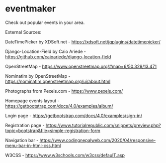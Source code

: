# eventmaker

Check out popular events in your area.

External Sources:

DateTimePicker by XDSoft.net - https://xdsoft.net/jqplugins/datetimepicker/

Django-Location-Field by Caio Ariede - https://github.com/caioariede/django-location-field

OpenStreetMap - https://www.openstreetmap.org/#map=6/50.329/13.471

Nominatim by OpenStreetMap - https://nominatim.openstreetmap.org/ui/about.html

Photographs from Pexels.com - https://www.pexels.com/

Homepage events layout - https://getbootstrap.com/docs/4.0/examples/album/

Login page - https://getbootstrap.com/docs/4.0/examples/sign-in/

Registration page - https://www.tutorialrepublic.com/snippets/preview.php?topic=bootstrap&file=simple-registration-form

Navigation bar - https://www.codingnepalweb.com/2020/04/responsive-menu-bar-in-html-css.html

W3CSS - https://www.w3schools.com/w3css/defaulT.asp
